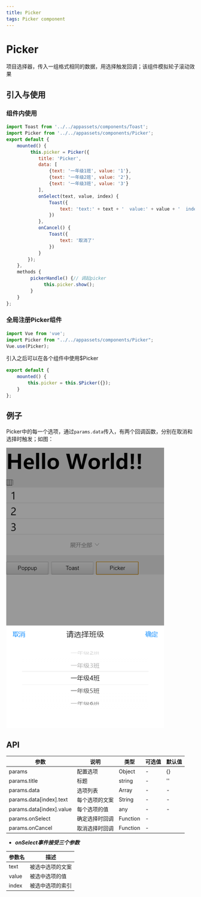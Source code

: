 ```yaml
---
title: Picker
tags: Picker component
---
```


# Picker

项目选择器，传入一组格式相同的数据，用选择触发回调；该组件模拟轮子滚动效果

## 引入与使用

### 组件内使用

```javascript
import Toast from '../../appassets/components/Toast';
import Picker from '../../appassets/components/Picker';
export default {
    mounted() {
         this.picker = Picker({
            title: 'Picker',
            data: [
                {text: '一年级1班', value: '1'},
                {text: '一年级2班', value: '2'},
                {text: '一年级3班', value: '3'}
            ],
            onSelect(text, value, index) {
                Toast({
                    text: 'text:' + text + '  value:' + value + '  index：' + index
                })
            },
            onCancel() {
                Toast({
                    text: '取消了'
                })
            }
        });
    },
    methods {
         pickerHandle() {// 调起picker
              this.picker.show();
         }
    }
};
```

### 全局注册Picker组件

```javascript
import Vue from 'vue';
import Picker from "../../appassets/components/Picker";
Vue.use(Picker);
```

引入之后可以在各个组件中使用$Picker

```javascript
export default {
    mounted() {
        this.picker = this.$Picker({});
    }
};
```

## 例子

Picker中的每一个选项，通过`params.data`传入，有两个回调函数，分别在取消和选择时触发；如图：

![picker](../../assets/img/component/picker/picker.png)

## API

| 参数                       | 说明      | 类型       | 可选值  | 默认值  |
| ------------------------ | ------- | -------- | ---- | ---- |
| params                   | 配置选项    | Object   | -    | {}   |
| params.title             | 标题      | string   | -    | ''   |
| params.data              | 选项列表    | Array    | -    | -    |
| params.data[index].text  | 每个选项的文案 | String   | -    | -    |
| params.data[index].value | 每个选项的值  | any      | -    | -    |
| params.onSelect          | 确定选择时回调 | Function | -    |      |
| params.onCancel          | 取消选择时回调 | Function | -    |      |

- ***onSelect事件接受三个参数***

| 参数名   | 描述       |
| ----- | -------- |
| text  | 被选中选项的文案 |
| value | 被选中选项的值  |
| index | 被选中选项的索引 |

